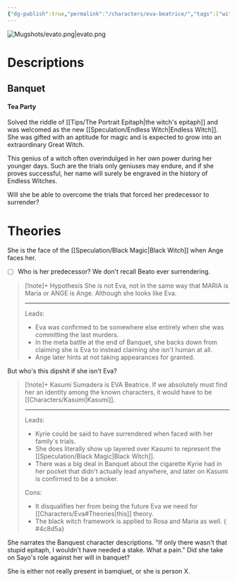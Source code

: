 ```yaml
---
{"dg-publish":true,"permalink":"/characters/eva-beatrice/","tags":["witch","ushiromiya"]}
---
```



![Mugshots/evato.png|evato.png](/img/user/Mugshots/evato.png)
# Descriptions

## Banquet
#### Tea Party

Solved the riddle of [[Tips/The Portrait Epitaph\|the witch's epitaph]] and was welcomed as the new [[Speculation/Endless Witch\|Endless Witch]].
She was gifted with an aptitude for magic and is expected to grow into an extraordinary Great Witch.

This genius of a witch often overindulged in her own power during her younger days.
Such are the trials only geniuses may endure, and if she proves successful, her name will surely be engraved in the history of Endless Witches.

Will she be able to overcome the trials that forced her predecessor to surrender?
# Theories

She is the face of the [[Speculation/Black Magic\|Black Witch]] when Ange faces her.

- [ ] Who is her predecessor? We don't recall Beato ever surrendering.

> [!note]+ Hypothesis
> She is not Eva, not in the same way that MARIA is Maria  or ANGE is Ange. Although she looks like Eva.
> 
> ---
> Leads:
> - Eva was confirmed to be somewhere else entirely when she was committing the last murders.
> - In the meta battle at the end of Banquet, she backs down from claiming she is Eva to instead claiming she isn't human at all.
> - Ange later hints at not taking appearances for granted.

But who's this dipshit if she isn't Eva?

> [!note]+ Kasumi Sumadera is EVA Beatrice.
> If we absolutely must find her an identity among the known characters, it would have to be [[Characters/Kasumi\|Kasumi]].
> 
> ---
> Leads:
> - Kyrie could be said to have surrendered when faced with her family's trials.
> - She does literally show up layered over Kasumi  to represent the [[Speculation/Black Magic\|Black Witch]].
> - There was a big deal in Banquet about the cigarette Kyrie had in her pocket that didn't actually lead anywhere, and later on Kasumi is confirmed to be a smoker.
> 
> Cons:
> - It disqualifies her from being the future Eva we need for [[Characters/Eva#Theories\|this]] theory.
> - The black witch framework is applied to Rosa and Maria as well.
{ #4c8d5a}








She narrates the Banquest character descriptions.
"If only there wasn't that stupid epitaph, I wouldn't have needed a stake. What a pain."
Did she take on Sayo's role against her will in banquet?

She is either not really present in bamqiuet, or she is person X.
